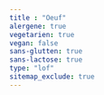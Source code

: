 ```yaml
---
title : "Oeuf"
alergene: true
vegetarien: true
vegan: false
sans-glutten: true
sans-lactose: true
type: "lof"
sitemap_exclude: true
--- 
```

